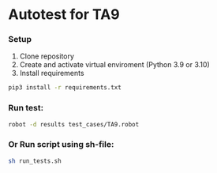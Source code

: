 # Autotest for TA9 

### Setup 

1. Clone repository 
2. Create and activate virtual enviroment (Python 3.9 or 3.10)
3. Install requirements 
```bash
pip3 install -r requirements.txt
```

### Run test:

```bash
robot -d results test_cases/TA9.robot
```

### Or Run script using sh-file:

```bash
sh run_tests.sh 
```